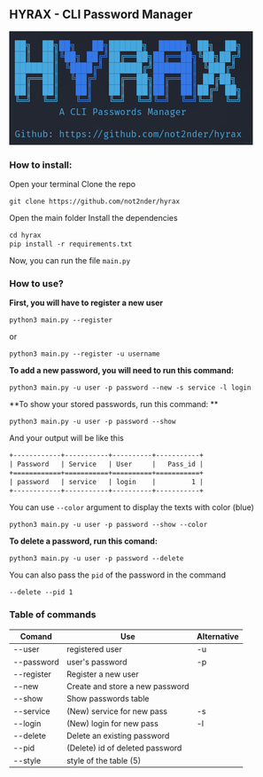 ## HYRAX - CLI Password Manager

![menu image](./img/menu.png)

### How to install:
Open your terminal
Clone the repo
```
git clone https://github.com/not2nder/hyrax
```
Open the main folder
Install the dependencies
```
cd hyrax
pip install -r requirements.txt
```
Now, you can run the file `main.py`

### How to use? 

**First, you will have to register a new user**

```
python3 main.py --register
```
or 
```
python3 main.py --register -u username
```
**To add a new password, you will need to run this command:**
```
python3 main.py -u user -p password --new -s service -l login
```
**To show your stored passwords, run this command: **

```
python3 main.py -u user -p password --show
```

And your output will be like this
```
+------------+-----------+----------+-----------+
| Password   | Service   | User     |   Pass_id |
+============+===========+==========+===========+
| password   | service   | login    |         1 |
+------------+-----------+----------+-----------+
```

You can use `--color` argument to display the texts with color (blue)

```
python3 main.py -u user -p password --show --color
```

**To delete a password, run this comand:**

```
python3 main.py -u user -p password --delete
```
You can also pass the `pid` of the password in the command

```
--delete --pid 1
```

### Table of commands

| Comand     | Use                             | Alternative |
|------------|---------------------------------|-------------|
| --user     | registered user                 |      -u     |
| --password | user's password                 |      -p     |
| --register | Register a new user             |             |
| --new      | Create and store a new password |             |
| --show     | Show passwords table            |             |
| --service  | (New) service for new pass      |      -s     |
| --login    | (New) login for new pass        |      -l     |
| --delete   | Delete an existing password     |             |
| --pid      | (Delete) id of deleted password |             |
| --style    | style of the table (5)          |             |
